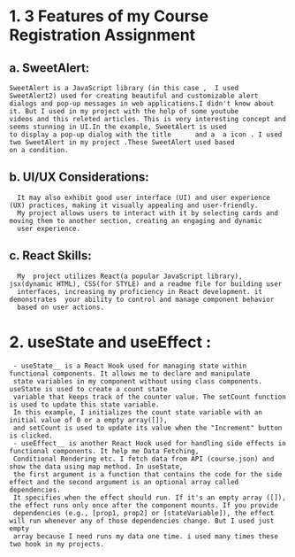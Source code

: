 # 1. 3 Features of my Course Registration Assignment

## a. SweetAlert:

    SweetAlert is a JavaScript library (in this case ,  I used SweetAlert2) used for creating beautiful and customizable alert
    dialogs and pop-up messages in web applications.I didn't know about it. But I used in my project with the help of some youtube
    videos and this releted articles. This is very interesting concept and seems stunning in UI.In the example, SweetAlert is used
    to display a pop-up dialog with the title      and a  a icon . I used two SweetAlert in my project .These SweetAlert used based 
    on a condition.
## b. UI/UX Considerations:
      It may also exhibit good user interface (UI) and user experience (UX) practices, making it visually appealing and user-friendly.
      My project allows users to interact with it by selecting cards and moving them to another section, creating an engaging and dynamic 
      user experience.
## c. React Skills:
      My  project utilizes React(a popular JavaScript library), jsx(dynamic HTML), CSS(for STYLE) and a readme file for building user 
      interfaces, increasing my proficiency in React development. it demonstrates  your ability to control and manage component behavior
      based on user actions.


# 2. useState and useEffect : 
     - useState__ is a React Hook used for managing state within functional components. It allows me to declare and manipulate
     state variables in my component without using class components. useState is used to create a count state 
     variable that keeps track of the counter value. The setCount function is used to update this state variable.
     In this example, I initializes the count state variable with an initial value of 0 or a empty array([]), 
     and setCount is used to update its value when the "Increment" button is clicked.
     - useEffect__ is another React Hook used for handling side effects in functional components. It help me Data Fetching, 
     Conditional Rendering etc. I fetch data from API (course.json) and show the data using map method. In useState,  
     the first argument is a function that contains the code for the side effect and the second argument is an optional array called dependencies.
     It specifies when the effect should run. If it's an empty array ([]), the effect runs only once after the component mounts. If you provide 
     dependencies (e.g., [prop1, prop2] or [stateVariable]), the effect will run whenever any of those dependencies change. But I used just empty
     array because I need runs my data one time. i used many times these two hook in my projects.
